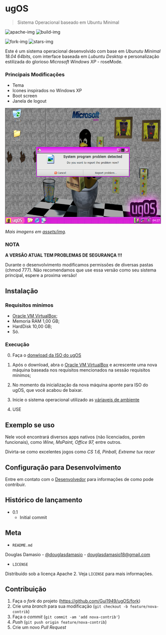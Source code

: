 # ugOS
> Sistema Operacional baseado em Ubuntu Minimal

<!-- Imagens estáticas -->
![apache-img]
![build-img]

<!-- Fork e Stars Dinâmico -->
![fork-img]
![stars-img]

Este é um sistema operacional desenvolvido com base em *Ubunutu Minimal 18.04 64bits*, com interface baseada em *Lubuntu Desktop* e personalização estilizada do glorioso *Microsoft Windows XP* - roseMode.

### Principais Modificações
- Tema
- Icones inspirados no Windows XP
- Boot screen
- Janela de logout


![](./assets/img/head.png)

_Mais imagens em [assets/img](./assets/img)._

### NOTA

**A VERSÃO ATUAL TEM PROBLEMAS DE SEGURANÇA !!!**

Durante o desenvolvimento modificamos permissões de diversas pastas (chmod 777).
Não recomendamos que use essa versão como seu sistema principal, espere a proxima versão!

## Instalação
### Requisitos minímos
- [Oracle VM VirtualBox][vbox];
- Memoria RAM 1,00 GB;
- HardDisk 10,00 GB;
- Só.

### Execução
<!-- Contagem começa do 0 porque nóis é programador -->
0. Faça o [donwload da ISO do ugOS][ugOS]

1. Após o download, abra o [Oracle VM VirtualBox][vbox] e acrescente uma nova máquina baseada nos requisitos mencionados na sessão requisitos minímos;

2. No momento da inicialização da nova máquina aponte para ISO do ugOS, que você acabou de baixar.

3. Inicie o sistema operacional utilizado as [váriaveis de ambiente](./env/.env)

4. USE


## Exemplo se uso
Nele você encontrará diversos apps nativos (não licenciados, porém funcionais), como *Wine, MsPaint, Office 97,* entre outros.

Divirta-se como excelentes jogos como *CS 1.6, Pinball,  Extreme tux racer*

## Configuração para Desenvolvimento
Entre em contato com o [Desenvolvedor] para informações de como pode contribuir.

## Histórico de lançamento
 * 0.1
    * Initial commit

## Meta

- `README.md`

Douglas Damasio - [@douglasdamasio] - douglasdamasio18@gmail.com

- `LICENSE`

Distribuído sob a licença Apache 2. Veja `LICENSE` para mais informações.

## Contribuição

1. Faça o _fork_ do projeto (<https://github.com/Gui1949/ugOS/fork>)
2. Crie uma _branch_ para sua modificação (`git checkout -b feature/nova-contrib`)
3. Faça o _commit_ (`git commit -am 'add nova-contrib'`)
4. _Push_ (`git push origin feature/nova-contrib`)
5. Crie um novo _Pull Request_

<!-- links -->
[apache-img]:https://img.shields.io/badge/license-Apache%202-blue
[build-img]:https://img.shields.io/badge/build-passing-brightgreen
[fork-img]:https://img.shields.io/github/forks/gui1949/ugOs?style=social
[stars-img]:https://img.shields.io/github/stars/gui1949/ugOS?style=social
[vbox]:https://www.virtualbox.org/
[ugOS]:https://drive.google.com/open?id=13W6wEaw72PVssDYFQaVpfnSd9295es1b
[desenvolvedor]:https://github.com/Gui1949
[@douglasdamasio]:https://github.com/douglasdamasio